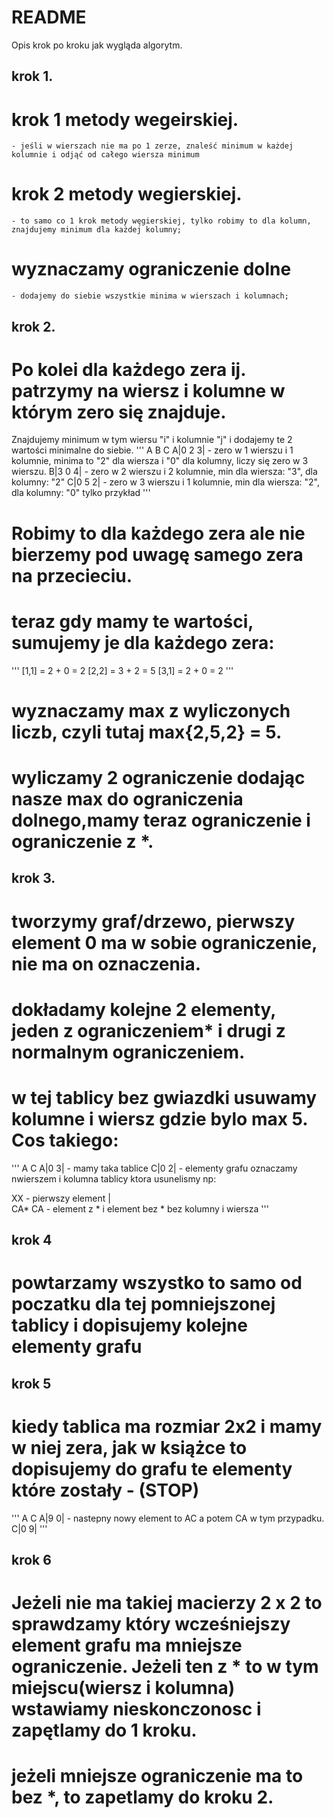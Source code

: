 # README #

Opis krok po kroku jak wygląda algorytm.

## krok 1.
	
# krok 1 metody wegeirskiej.
	- jeśli w wierszach nie ma po 1 zerze, znaleść minimum w każdej kolumnie i odjąć od całego wiersza minimum
# krok 2 metody wegierskiej.
	- to samo co 1 krok metody węgierskiej, tylko robimy to dla kolumn, znajdujemy minimum dla każdej kolumny;
# wyznaczamy ograniczenie dolne
	- dodajemy do siebie wszystkie minima w wierszach i kolumnach;

## krok 2.
	
# Po kolei dla każdego zera ij. patrzymy na wiersz i kolumne w którym zero się znajduje.
Znajdujemy minimum w tym wiersu "i" i kolumnie "j" i dodajemy te 2 wartości minimalne do siebie.
'''
  A B C
A|0 2 3| - zero w 1 wierszu i 1 kolumnie, minima to "2" dla wiersza i "0" dla kolumny, liczy się zero w 3 wierszu. 
B|3 0 4| - zero w 2 wierszu i 2 kolumnie, min dla wiersza: "3", dla kolumny: "2" 
C|0 5 2| - zero w 3 wierszu i 1 kolumnie, min dla wiersza: "2", dla kolumny: "0"
tylko przykład
'''
# Robimy to dla każdego zera ale nie bierzemy pod uwagę samego zera na przecieciu.
# teraz gdy mamy te wartości, sumujemy je dla każdego zera:
'''
[1,1] = 2 + 0 = 2
[2,2] = 3 + 2 = 5
[3,1] = 2 + 0 = 2
'''
# wyznaczamy max z wyliczonych liczb, czyli tutaj max{2,5,2} = 5.
# wyliczamy 2 ograniczenie dodając nasze max do ograniczenia dolnego,mamy teraz ograniczenie i ograniczenie z *.

## krok 3.

# tworzymy graf/drzewo, pierwszy element 0 ma w sobie ograniczenie, nie ma on oznaczenia.
# dokładamy kolejne 2 elementy, jeden z ograniczeniem* i drugi z normalnym ograniczeniem.
# w tej tablicy bez gwiazdki usuwamy kolumne i wiersz gdzie bylo max 5. Cos takiego:
 '''
 A C
A|0 3| - mamy taka tablice
C|0 2| 
	- elementy grafu oznaczamy nwierszem i kolumna tablicy ktora usunelismy np:

XX	- pierwszy element
|  \
CA*  CA	- element z * i element bez * bez kolumny i wiersza
'''

## krok 4

# powtarzamy wszystko to samo od poczatku dla tej pomniejszonej tablicy i dopisujemy kolejne elementy grafu

## krok 5

# kiedy tablica ma rozmiar 2x2 i mamy w niej zera, jak w książce to dopisujemy do grafu te elementy które zostały - (STOP)
'''	
  A C
A|9 0| - nastepny nowy element to AC a potem CA w tym przypadku.
C|0 9| 
'''
## krok 6

# Jeżeli nie ma takiej macierzy 2 x 2 to sprawdzamy który wcześniejszy element grafu ma mniejsze ograniczenie. Jeżeli ten z * to w tym miejscu(wiersz i kolumna) wstawiamy nieskonczonosc i zapętlamy do 1 kroku.
# jeżeli mniejsze ograniczenie ma to bez *, to zapetlamy do kroku 2.
	

